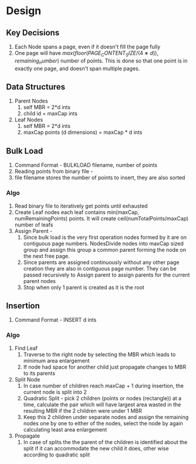 # Design

## Key Decisions
1. Each Node spans a page, even if it doesn't fill the page fully
2. One page will have $max(floor(PAGE_CONTENT_SIZE/(4∗d)),remaining_number)$ number of points. This is done so that one point is in exactly one page, and doesn't span multiple pages.

## Data Structures
1. Parent Nodes
   1. self MBR = 2*d ints
   2. child id = maxCap ints
2. Leaf Nodes
   1. self MBR = 2*d ints
   2. maxCap points (d dimensions) = maxCap * d ints

## Bulk Load
1. Command Format - BULKLOAD filename, number of points
2. Reading points from binary file -  
3. file filename stores the number of points to insert, they are also sorted

### Algo

1. Read binary file to iteratively get points until exhausted
2. Create Leaf nodes each leaf contains min(maxCap, numRemainingPoints) points. It will create ceil(numTotalPoints/maxCap) number of leafs
3. Assign Parent - 
   1. Since bulk load is the very first operation nodes formed by it are on contiguous page numbers. NodesDivide nodes into maxCap sized group and assign this group a common parent forming the node on the next free page.
   2. Since parents are assigned continuously without any other page creation they are also in contiguous page number. They can be passed recursively to Assign parent to assign parents for the current parent nodes
   3. Stop when only 1 parent is created as it is the root 

## Insertion
1. Command Format - INSERT d ints

### Algo
1. Find Leaf
   1. Traverse to the right node by selecting the MBR which leads to minimum area enlargement
   2. If node had space for another child just propagate changes to MBR to its parents
2. Split Node
   1. In case number of children reach maxCap + 1 during insertion, the current node is split into 2
   2. Quadratic Split - pick 2 children (points or nodes (rectangle)) at a time, calculate the pair which will have largest area wasted in the resulting MBR if the 2 children were under 1 MBR
   3. Keep this 2 children under separate nodes and assign the remaining nodes one by one to either of the nodes, select the node by again calculating least area enlargement
3. Propagate
   1. In case of splits the the parent of the children is identified about the split if it can accommodate the new child it does, other wise according to quadratic split
